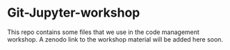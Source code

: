 # Git-Jupyter-workshop

This repo contains some files that we use in the code management workshop. A zenodo link to the workshop material will be added here soon.
